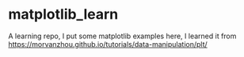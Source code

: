 # matplotlib_learn
A learning repo, I put some matplotlib examples here, I learned it from https://morvanzhou.github.io/tutorials/data-manipulation/plt/
